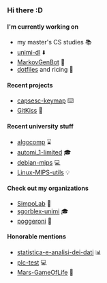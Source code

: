 ### Hi there :D

#### I'm currently working on
- my master's CS studies :books:
- [unimi-dl](https://github.com/SimpoLab/unimi-dl) :arrow_down:
- [MarkovGenBot](https://github.com/sgorblex/MarkovGenBot) :speech_balloon:
- [dotfiles](https://github.com/sgorblex/dotfiles) and ricing :rice:

#### Recent projects
- [capsesc-keymap](https://github.com/sgorblex/capsesc-keymap) :keyboard:
- [GitKiss](https://github.com/sgorblex/GitKiss) :kiss:

#### Recent university stuff
- [algocomp](https://github.com/sgorblex-unimi/algocomp) :hourglass:
- [automi_1-limited](https://github.com/sgorblex-unimi/automi_1-limited) :mortar_board:
- [debian-mips](https://github.com/nbasilico/debian-mips.md) :computer:
- [Linux-MIPS-utils](https://github.com/sgorblex-unimi/Linux-MIPS-utils.md) :bulb:

#### Check out my organizations
- [SimpoLab](https://github.com/SimpoLab) :wine_glass:
- [sgorblex-unimi](https://github.com/sgorblex-unimi) :mortar_board:
- [poggeroni](https://github.com/poggeroni) :frog:

#### Honorable mentions
- [statistica-e-analisi-dei-dati](https://github.com/sgorblex-unimi/statistica-e-analisi-dei-dati.md) :bar_chart:
- [plc-test](https://github.com/sgorblex-unimi/plc-test) :computer:
- [Mars-GameOfLife](https://github.com/sgorblex/Mars-GameOfLife.md) :game_die:
